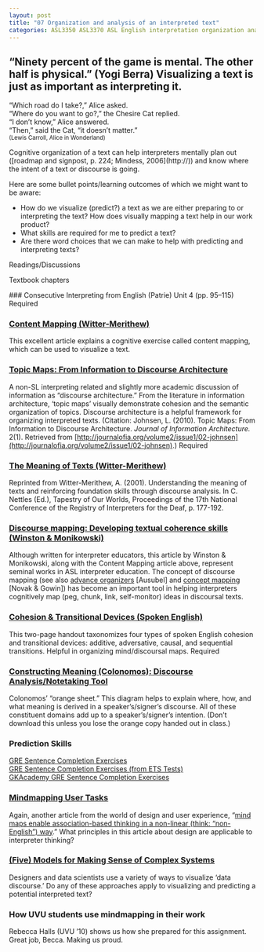 ```yaml
---
layout: post
title: "07 Organization and analysis of an interpreted text"
categories: ASL3350 ASL3370 ASL English interpretation organization analysis
---
```


## “Ninety percent of the game is mental. The other half is physical.” (Yogi Berra) Visualizing a text is just as important as interpreting it.

<p class="lead">
“Which road do I take?,” Alice asked.<br>
“Where do you want to go?,” the Chesire Cat replied.<br>
“I don’t know,” Alice answered.<br>
“Then,” said the Cat, “it doesn’t matter.”<br>
<small>(Lewis Carroll, Alice in Wonderland)</small>
</p>

<p class="lead">
Cognitive organization of a text can help interpreters mentally plan out ([roadmap and signpost, p. 224; Mindess, 2006](http://)) and know where the intent of a text or discourse is going.
</p>

Here are some bullet points/learning outcomes of which we might want to be aware:
* How do we visualize (predict?) a text as we are either preparing to or interpreting the text? How does visually mapping a text help in our work product?
* What skills are required for me to predict a text?
* Are there word choices that we can make to help with predicting and interpreting texts?

Readings/Discussions

<p class="h4">Textbook chapters</p>
### Consecutive Interpreting from English (Patrie)
Unit 4 (pp. 95–115) <span class="c-badge c-badge-pill c-badge-danger">Required</span>

### [Content Mapping (Witter-Merithew)](http://www.unco.edu/doit/resources/publication_pdfs/Content%20Mapping.pdf)
This excellent article explains a cognitive exercise called content mapping, which can be used to visualize a text.

### [Topic Maps: From Information to Discourse Architecture](http://)
A non-SL interpreting related and slightly more academic discussion of information as “discourse architecture.” From the literature in information architecture, ‘topic maps’ visually demonstrate cohesion and the semantic organization of topics. Discourse architecture is a helpful framework for organizing interpreted texts. (Citation: Johnsen, L. (2010). Topic Maps: From Information to Discourse Architecture. *Journal of Information Architecture.* 2(1). Retrieved from [http://journalofia.org/volume2/issue1/02-johnsen](http://journalofia.org/volume2/issue1/02-johnsen).) <span class="c-badge c-badge-pill c-badge-danger">Required</span>

### [The Meaning of Texts (Witter-Merithew)](http://www.unco.edu/doit/resources/publication_pdfs/The%20Meaning%20of%20Texts.pdf)
Reprinted from Witter-Merithew, A. (2001). Understanding the meaning of texts and reinforcing foundation skills through discourse analysis. In C. Nettles (Ed.), Tapestry of Our Worlds, Proceedings of the 17th National Conference of the Registry of Interpreters for the Deaf, p. 177-192.

### [Discourse mapping: Developing textual coherence skills (Winston & Monikowski)](http://)
Although written for interpreter educators, this article by Winston & Monikowski, along with the Content Mapping article above, represent seminal works in ASL interpreter education. The concept of discourse mapping (see also [advance organizers](http://en.wikipedia.org/wiki/David_Ausubel) [Ausubel] and [concept mapping](http://en.wikipedia.org/wiki/Concept_map) [Novak & Gowin]) has become an important tool in helping interpreters cognitively map (peg, chunk, link, self-monitor) ideas in discoursal texts.

### [Cohesion & Transitional Devices (Spoken English)](http://)
This two-page handout taxonomizes four types of spoken English cohesion and transitional devices: additive, adversative, causal, and sequential transitions. Helpful in organizing mind/discoursal maps. <span class="c-badge c-badge-pill c-badge-danger">Required</span>

### [Constructing Meaning (Colonomos): Discourse Analysis/Notetaking Tool](http://)
Colonomos’ “orange sheet.” This diagram helps to explain where, how, and what meaning is derived in a speaker’s/signer’s discourse. All of these constituent domains add up to a speaker’s/signer’s intention. (Don’t download this unless you lose the orange copy handed out in class.)

### Prediction Skills
[GRE Sentence Completion Exercises](http://www.majortests.com/gre/sentence_completion.php)<br>
[GRE Sentence Completion Exercises (from ETS Tests)](https://www.ets.org/gre/revised_general/prepare/verbal_reasoning/text_completion/sample_questions)<br>
[GKAcademy GRE Sentence Completion Exercises](http://www.gkacademy.org/gre-text-completions/)

### [Mindmapping User Tasks](http://www.uxbooth.com/articles/stuck-in-the-details-mind-map-user-tasks)
Again, another article from the world of design and user experience, “[mind maps enable association-based thinking in a non-linear (think: “non-English”) way](http://www.uxbooth.com/articles/stuck-in-the-details-mind-map-user-tasks).” What principles in this article about design are applicable to interpreter thinking?

### [(Five) Models for Making Sense of Complex Systems](https://medium.com/@cwodtke/five-models-for-making-sense-of-complex-systems-134be897b6b3)
Designers and data scientists use a variety of ways to visualize ‘data discourse.’ Do any of these approaches apply to visualizing and predicting a potential interpreted text?

### How UVU students use mindmapping in their work
Rebecca Halls (UVU ’10) shows us how she prepared for this assignment. Great job, Becca. Making us proud.